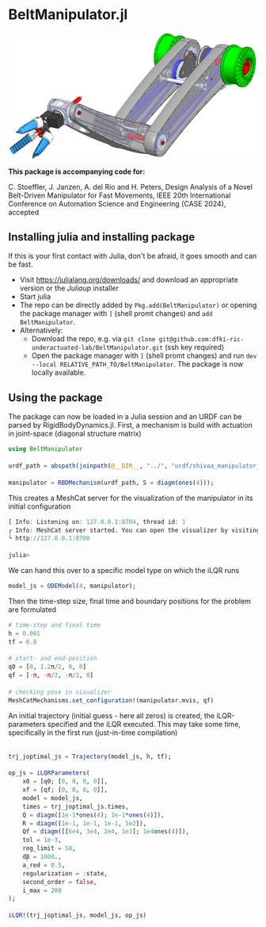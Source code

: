 # BeltManipulator.jl
<p align="center">
    <img src="images/arm_view.png" alt="arm" width="500"/>
</p>

**This package is accompanying code for:**

C. Stoeffler, J. Janzen, A. del Rio and H. Peters, Design Analysis of a Novel Belt-Driven Manipulator for Fast Movements, IEEE 20th International Conference on Automation Science and Engineering (CASE 2024), accepted

## Installing julia and installing package
If this is your first contact with Julia, don't be afraid, it goes smooth and can be fast.
* Visit https://julialang.org/downloads/ and download an appropriate version or the *Juliaup* installer
* Start julia
* The repo can be directly added by `Pkg.add(BeltManipulator)` or opening the package manager with `]` (shell promt changes) and `add BeltManipulator`.
* Alternatively: 
    * Download the repo, e.g. via `git clone git@github.com:dfki-ric-underactuated-lab/BeltManipulator.git` (ssh key required)
    * Open the package manager with `]` (shell promt changes) and run `dev --local RELATIVE_PATH_TO/BeltManipulator`. The package is now locally available.
      
## Using the package
The package can now be loaded in a Julia session and an URDF can be parsed by RigidBodyDynamics.jl. First, a mechanism is build with actuation in joint-space (diagonal structure matrix)
```jl
using BeltManipulator

urdf_path = abspath(joinpath(@__DIR__, "../", "urdf/shivaa_manipulator_local_copy.urdf"))

manipulator = RBDMechanism(urdf_path, S = diagm(ones(4)));
```

This creates a MeshCat server for the visualization of the manipulator in its initial configuration
```jl
[ Info: Listening on: 127.0.0.1:8704, thread id: 1
┌ Info: MeshCat server started. You can open the visualizer by visiting the following URL in your browser:
└ http://127.0.0.1:8700

julia> 
```

We can hand this over to a specific model type on which the iLQR runs
```jl
model_js = ODEModel(4, manipulator);
```

Then the time-step size, final time and boundary positions for the problem are formulated
```jl
# time-step and final time
h = 0.001
tf = 0.8

# start- and end-position
q0 = [0, 1.2π/2, 0, 0]
qf = [-π, -π/2, -π/2, 0]

# checking pose in visualizer
MeshCatMechanisms.set_configuration!(manipulator.mvis, qf)
```

An initial trajectory (initial guess - here all zeros) is created, the iLQR-parameters specified and the iLQR executed. This may take some time, specifically in the first run (just-in-time compilation)
```jl

trj_joptimal_js = Trajectory(model_js, h, tf);

op_js = iLQRParameters(
    x0 = [q0; [0, 0, 0, 0]], 
    xf = [qf; [0, 0, 0, 0]], 
    model = model_js, 
    times = trj_joptimal_js.times, 
    Q = diagm([1e-1*ones(4); 1e-1*ones(4)]), 
    R = diagm([1e-1, 1e-1, 1e-1, 5e2]), 
    Qf = diagm([[6e4, 3e4, 2e4, 1e3]; 1e4ones(4)]), 
    tol = 1e-3,
    reg_limit = 50,
    dβ = 1000.,
    a_red = 0.5,
    regularization = :state,
    second_order = false,
    i_max = 200
);

iLQR!(trj_joptimal_js, model_js, op_js)
```


